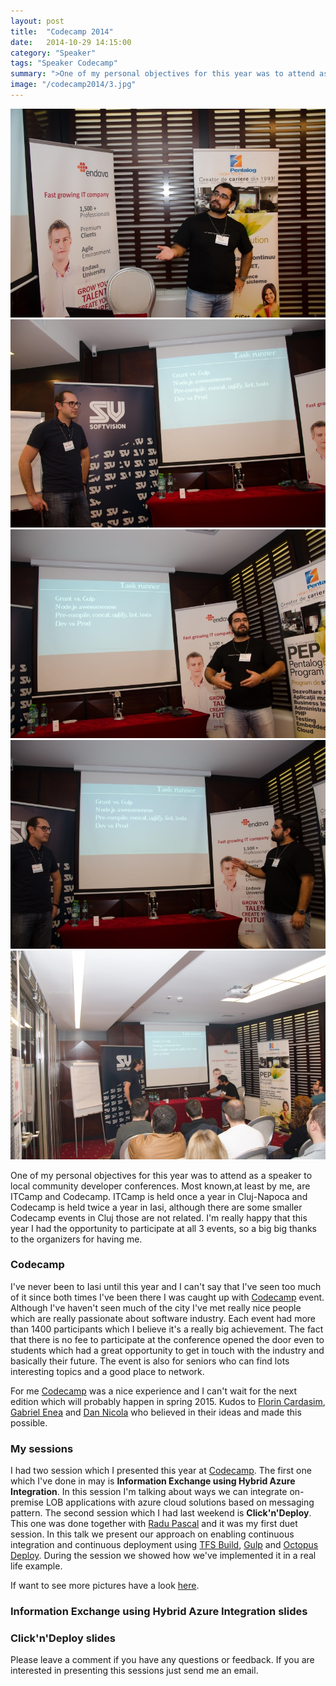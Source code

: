 ```yaml
---
layout: post
title:  "Codecamp 2014"
date:   2014-10-29 14:15:00
category: "Speaker"
tags: "Speaker Codecamp"
summary: ">One of my personal objectives for this year was to attend as a speaker to local community developer conferences. Most known,at least by me, are ITCamp and Codecamp. ITCamp is held once a year in Cluj-Napoca and Codecamp is held twice a year in Iasi, although there are some smaller Codecamp events in Cluj those are not related. I'm really happy that this year I had the opportunity to participate at all 3 events, so a big big thanks to the organizers for having me."
image: "/codecamp2014/3.jpg"
---
```

<div class="owl-carousel text-left" data-navigation="true" data-singleitem="true" data-autoplay="true" data-transition="fade">
	<div class="item dragCursor">
		<img src="/assets/images/posts/codecamp2014/1.jpg" class="img-responsive"  alt="img" />
	</div>
	<div class="item dragCursor">
		<img src="/assets/images/posts/codecamp2014/2.jpg" class="img-responsive" alt="img" />
	</div>
	<div class="item dragCursor">
		<img src="/assets/images/posts/codecamp2014/3.jpg" class="img-responsive" alt="img" />
	</div>
	<div class="item dragCursor">
		<img src="/assets/images/posts/codecamp2014/4.jpg" class="img-responsive" alt="img" />
	</div>
	<div class="item dragCursor">
		<img src="/assets/images/posts/codecamp2014/5.jpg" class="img-responsive" alt="img" />
	</div>
</div>					

<p class="dropcap">One of my personal objectives for this year was to attend as a speaker to local community developer conferences. Most known,at least by me, are ITCamp and Codecamp. ITCamp is held once a year in Cluj-Napoca and Codecamp is held twice a year in Iasi, although there are some smaller Codecamp events in Cluj those are not related. I'm really happy that this year I had the opportunity to participate at all 3 events, so a big big thanks to the organizers for having me.</p>



### Codecamp ###

I've never been to Iasi until this year and I can't say that I've seen too much of it since both times I've been there I was caught up with [Codecamp](http://iasi.codecamp.ro/) event. Although I've haven't seen much of the city I've met really nice people which are really passionate about software industry. Each event had more than 1400 participants which I believe it's a really big achievement. The fact that there is no fee to participate at the conference opened the door even to students which had a great opportunity to get in touch with the industry and basically their future. The event is also for seniors who can find lots interesting topics and a good place to network.

For me [Codecamp](http://iasi.codecamp.ro/) was a nice experience and I can't wait for the next edition which will probably happen in spring 2015. Kudos to [Florin Cardasim](https://ro.linkedin.com/in/cardasim), [Gabriel Enea](https://www.linkedin.com/in/gabrielenea) and [Dan Nicola](http://ro.linkedin.com/in/dannicola) who believed in their ideas and made this possible.


### My sessions ###

I had two session which I presented this year at [Codecamp](http://iasi.codecamp.ro/). The first one which I've done in may is **Information Exchange using Hybrid Azure Integration**. In this session I'm talking about ways we can integrate on-premise LOB applications with azure cloud solutions based on messaging pattern. The second session which I had last weekend is **Click'n'Deploy**. This one was done together with [Radu Pascal](http://www.radupascal.com/) and it was my first duet session. In this talk we present our approach on enabling continuous integration and continuous deployment using [TFS Build](http://www.visualstudio.com/en-us/get-started/build-your-apps-vs.aspx), [Gulp](http://gulpjs.com/) and [Octopus Deploy](https://octopusdeploy.com/). During the session we showed how we've implemented it in a real life example.

If want to see more pictures have a look [here](https://plus.google.com/photos/107459365520380827818/albums/6076078203903397409).

### Information Exchange using Hybrid Azure Integration slides ###

<script async class="speakerdeck-embed" data-id="6ed4e240af78013157f156ebe6298001" data-ratio="1.77777777777778" src="//speakerdeck.com/assets/embed.js"></script>

### Click'n'Deploy slides ###

<script async class="speakerdeck-embed" data-id="b0db24f042710132bd3a62fe72f26203" data-ratio="1.77777777777778" src="//speakerdeck.com/assets/embed.js"></script>

Please leave a comment if you have any questions or feedback. If you are interested in presenting this sessions just send me an email.